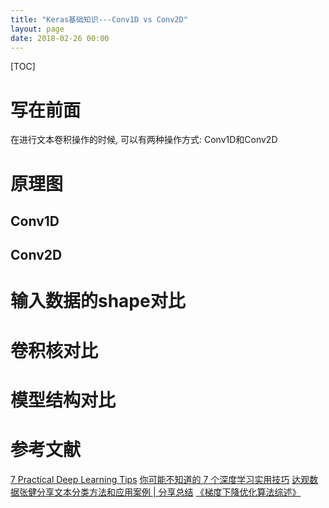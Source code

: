 ```yaml
---
title: "Keras基础知识---Conv1D vs Conv2D"
layout: page
date: 2018-02-26 00:00
---
```


[TOC]

# 写在前面
在进行文本卷积操作的时候, 可以有两种操作方式: Conv1D和Conv2D

# 原理图
## Conv1D



## Conv2D


# 输入数据的shape对比


# 卷积核对比



# 模型结构对比





# 参考文献
[7 Practical Deep Learning Tips](https://towardsdatascience.com/7-practical-deep-learning-tips-97a9f514100e)
[你可能不知道的 7 个深度学习实用技巧](http://www.itboth.com/d/UfmYnu)
[达观数据张健分享文本分类方法和应用案例 | 分享总结](https://www.leiphone.com/news/201709/fSxhhYx2yt37bdiK.html)
[《梯度下降优化算法综述》 ](http://blog.csdn.net/heyongluoyao8/article/details/52478715)